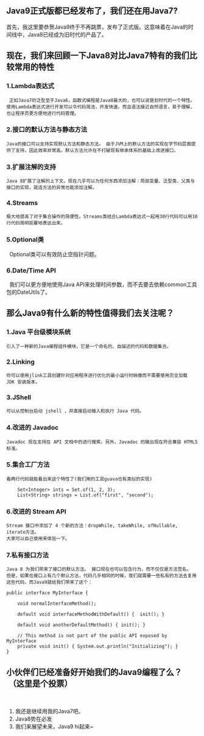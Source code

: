 ## Java9正式版都已经发布了，我们还在用Java7?
首先，我这里要恭贺Java9终于不再跳票，发布了正式版。这意味着在Java的时间线中，Java8已经成为旧时代的产品了。    
  
## 现在，我们来回顾一下Java8对比Java7特有的我们比较常用的特性  
  
### 1.Lambda表达式  

     正如Java7的泛型至于Java6，函数式编程是Java8最大的，也可以说是划时代的一个特性。使用Lambda表达式进行开发可以令代码简洁，开发快速。而且语法接近自然语言，易于理解，也让程序员更方便地进行代码管理。  
  
### 2.接口的默认方法与静态方法  

    Java的接口可以支持实现默认方法和静态方法。	由于JVM上的默认方法的实现在字节码层面提供了支持，因此效率非常高。默认方法允许在不打破现有继承体系的基础上改进接口。  
  
### 3.扩展注解的支持  

    Java 8扩展了注解的上下文。现在几乎可以为任何东西添加注解：局部变量、泛型类、父类与接口的实现，就连方法的异常也能添加注解。  
  
### 4.Streams  

    极大地提高了对于集合操作的简便性。Streams类结合Lambda表达式一起用30行代码可以用10行代码简明扼要地表达出来。  
  
### 5.Optional类  

    Optional类可以有效防止空指针问题。
  
### 6.Date/Time API  

    我们可以更方便地使用Java API来处理时间参数，而不去要去依赖common工具包的DateUtils了。  
    
## 那么Java9有什么新的特性值得我们去关注呢？  
  
### 1.Java 平台级模块系统  

    引入了一种新的Java编程组件模块，它是一个命名的、自描述的代码和数据集合。  
    
### 2.Linking  

    你可以使用jlink工具创建针对应用程序进行优化的最小运行时映像而不需要使用完全加载 JDK 安装版本。  
      
### 3.JShell  

    可以从控制台启动 jshell ，并直接启动输入和执行 Java 代码。    
      
### 4.改进的 Javadoc  

    Javadoc 现在支持在 API 文档中的进行搜索。另外，Javadoc 的输出现在符合兼容 HTML5 标准。    
      
### 5.集合工厂方法  

    看两行代码就能看出来这个特性了(我们用的工具guava也有类似的实现)  
```
    Set<Integer> ints = Set.of(1, 2, 3);  
    List<String> strings = List.of("first", "second");  
```  
      
### 6.改进的 Stream API  

    Stream 接口中添加了 4 个新的方法：dropWhile, takeWhile, ofNullable, iterate方法。  
    大家可以自己使用来体验一下。    
      
### 7.私有接口方法  

    Java 8 为我们带来了接口的默认方法。 接口现在也可以包含行为，而不仅仅是方法签名。 但是，如果在接口上有几个默认方法，代码几乎相同的时候，我们就需要一些私有的方法去复用这些代码，而Java9就给我们带来了这个：  
```  
public interface MyInterface {  
  
    void normalInterfaceMethod();  
   
    default void interfaceMethodWithDefault() {  init(); }  
   
    default void anotherDefaultMethod() { init(); }  
   
    // This method is not part of the public API exposed by MyInterface
    private void init() { System.out.println("Initializing"); }  
}  
```  
      
  
## 小伙伴们已经准备好开始我们的Java9编程了么？  （这里是个投票）  
    
1. 我还是继续用我的Java7吧。    
2. Java8势在必发    
3. 我们来展望未来，Java9 hi起来~   
